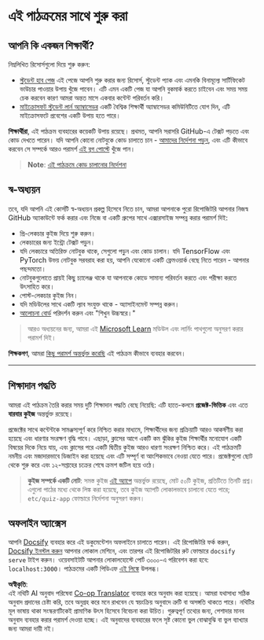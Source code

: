 <!--
CO_OP_TRANSLATOR_METADATA:
{
  "original_hash": "c4c545eb30765a49469ced84cfb4379f",
  "translation_date": "2025-08-26T11:14:18+00:00",
  "source_file": "lessons/0-course-setup/setup.md",
  "language_code": "bn"
}
-->
# এই পাঠক্রমের সাথে শুরু করা

## আপনি কি একজন শিক্ষার্থী?

নিম্নলিখিত রিসোর্সগুলো দিয়ে শুরু করুন:

* [স্টুডেন্ট হাব পেজ](https://docs.microsoft.com/learn/student-hub?WT.mc_id=academic-77998-cacaste) এই পেজে আপনি শুরু করার জন্য রিসোর্স, স্টুডেন্ট প্যাক এবং এমনকি বিনামূল্যে সার্টিফিকেট ভাউচার পাওয়ার উপায় খুঁজে পাবেন। এটি এমন একটি পেজ যা আপনি বুকমার্ক করতে চাইবেন এবং সময় সময় চেক করবেন কারণ আমরা অন্তত মাসে একবার কন্টেন্ট পরিবর্তন করি।
* [মাইক্রোসফট স্টুডেন্ট লার্ন অ্যাম্বাসেডর](https://studentambassadors.microsoft.com?WT.mc_id=academic-77998-cacaste) একটি বৈশ্বিক শিক্ষার্থী অ্যাম্বাসেডর কমিউনিটিতে যোগ দিন, এটি মাইক্রোসফটে প্রবেশের একটি উপায় হতে পারে।

**শিক্ষার্থীরা**, এই পাঠক্রম ব্যবহারের কয়েকটি উপায় রয়েছে। প্রথমত, আপনি সরাসরি GitHub-এ টেক্সট পড়তে এবং কোড দেখতে পারেন। যদি আপনি কোনো নোটবুকে কোড চালাতে চান - [আমাদের নির্দেশনা পড়ুন](./etc/how-to-run.md), এবং এটি কীভাবে করবেন সে সম্পর্কে আরও পরামর্শ [এই ব্লগ পোস্টে](https://soshnikov.com/education/how-to-execute-notebooks-from-github/) খুঁজে পান।

> **Note**: [এই পাঠক্রমে কোড চালানোর নির্দেশনা](./how-to-run.md)

## স্ব-অধ্যয়ন

তবে, যদি আপনি এই কোর্সটি স্ব-অধ্যয়ন প্রকল্প হিসেবে নিতে চান, আমরা আপনাকে পুরো রিপোজিটরি আপনার নিজস্ব GitHub অ্যাকাউন্টে ফর্ক করার এবং নিজে বা একটি গ্রুপের সাথে এক্সারসাইজ সম্পন্ন করার পরামর্শ দিই:

* প্রি-লেকচার কুইজ দিয়ে শুরু করুন।
* লেকচারের জন্য ইন্ট্রো টেক্সট পড়ুন।
* যদি লেকচারে অতিরিক্ত নোটবুক থাকে, সেগুলো পড়ুন এবং কোড চালান। যদি TensorFlow এবং PyTorch উভয় নোটবুক সরবরাহ করা হয়, আপনি যেকোনো একটি ফ্রেমওয়ার্ক বেছে নিতে পারেন - আপনার পছন্দমতো।
* নোটবুকগুলোতে প্রায়ই কিছু চ্যালেঞ্জ থাকে যা আপনাকে কোডে সামান্য পরিবর্তন করতে এবং পরীক্ষা করতে উৎসাহিত করে।
* পোস্ট-লেকচার কুইজ নিন।
* যদি মডিউলের সাথে একটি ল্যাব সংযুক্ত থাকে - অ্যাসাইনমেন্ট সম্পন্ন করুন।
* [আলোচনা বোর্ড](https://github.com/microsoft/AI-For-Beginners/discussions) পরিদর্শন করুন এবং "শিখুন উচ্চস্বরে।"

> আরও অধ্যয়নের জন্য, আমরা এই [Microsoft Learn](https://docs.microsoft.com/en-us/users/dmitrysoshnikov-9132/collections/31zgizg2p418yo/?WT.mc_id=academic-77998-cacaste) মডিউল এবং লার্নিং পাথগুলো অনুসরণ করার পরামর্শ দিই।

**শিক্ষকগণ**, আমরা [কিছু পরামর্শ অন্তর্ভুক্ত করেছি](/for-teachers.md) এই পাঠক্রম কীভাবে ব্যবহার করবেন।

---

## শিক্ষাদান পদ্ধতি

আমরা এই পাঠক্রম তৈরি করার সময় দুটি শিক্ষাদান পদ্ধতি বেছে নিয়েছি: এটি হাতে-কলমে **প্রজেক্ট-ভিত্তিক** এবং এতে **বারবার কুইজ** অন্তর্ভুক্ত রয়েছে।

প্রজেক্টের সাথে কন্টেন্টকে সামঞ্জস্যপূর্ণ করে নিশ্চিত করার মাধ্যমে, শিক্ষার্থীদের জন্য প্রক্রিয়াটি আরও আকর্ষণীয় করা হয়েছে এবং ধারণার সংরক্ষণ বৃদ্ধি পাবে। এছাড়া, ক্লাসের আগে একটি কম ঝুঁকির কুইজ শিক্ষার্থীর মনোযোগ একটি বিষয়ের দিকে নিয়ে যায়, এবং ক্লাসের পরে একটি দ্বিতীয় কুইজ আরও ধারণা সংরক্ষণ নিশ্চিত করে। এই পাঠক্রমটি নমনীয় এবং মজাদারভাবে ডিজাইন করা হয়েছে এবং এটি সম্পূর্ণ বা আংশিকভাবে নেওয়া যেতে পারে। প্রজেক্টগুলো ছোট থেকে শুরু করে এবং ১২-সপ্তাহের চক্রের শেষে ক্রমশ জটিল হয়ে ওঠে।

> **কুইজ সম্পর্কে একটি নোট**: সমস্ত কুইজ [এই অ্যাপে](https://red-field-0a6ddfd03.1.azurestaticapps.net/) অন্তর্ভুক্ত রয়েছে, মোট ৫০টি কুইজ, প্রতিটিতে তিনটি প্রশ্ন। এগুলো পাঠের মধ্যে থেকে লিঙ্ক করা হয়েছে, তবে কুইজ অ্যাপটি লোকালভাবে চালানো যেতে পারে; `etc/quiz-app` ফোল্ডারে নির্দেশনা অনুসরণ করুন।

## অফলাইন অ্যাক্সেস

আপনি [Docsify](https://docsify.js.org/#/) ব্যবহার করে এই ডকুমেন্টেশন অফলাইনে চালাতে পারেন। এই রিপোজিটরি ফর্ক করুন, [Docsify ইনস্টল করুন](https://docsify.js.org/#/quickstart) আপনার লোকাল মেশিনে, এবং তারপর এই রিপোজিটরির রুট ফোল্ডারে `docsify serve` টাইপ করুন। ওয়েবসাইটটি আপনার লোকালহোস্টে পোর্ট ৩০০০-এ পরিবেশন করা হবে: `localhost:3000`। পাঠক্রমের একটি পিডিএফ [এই লিঙ্কে](../../../../../../../../../etc/pdf/readme.pdf) উপলব্ধ।

**অস্বীকৃতি**:  
এই নথিটি AI অনুবাদ পরিষেবা [Co-op Translator](https://github.com/Azure/co-op-translator) ব্যবহার করে অনুবাদ করা হয়েছে। আমরা যথাসাধ্য সঠিক অনুবাদ প্রদানের চেষ্টা করি, তবে অনুগ্রহ করে মনে রাখবেন যে স্বয়ংক্রিয় অনুবাদে ত্রুটি বা অসঙ্গতি থাকতে পারে। নথিটির মূল ভাষায় থাকা সংস্করণটিকেই প্রামাণিক উৎস হিসেবে বিবেচনা করা উচিত। গুরুত্বপূর্ণ তথ্যের জন্য, পেশাদার মানব অনুবাদ ব্যবহার করার পরামর্শ দেওয়া হচ্ছে। এই অনুবাদের ব্যবহারের ফলে সৃষ্ট কোনো ভুল বোঝাবুঝি বা ভুল ব্যাখ্যার জন্য আমরা দায়ী নই।